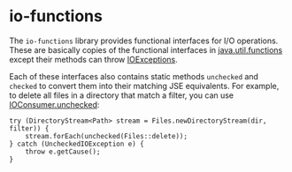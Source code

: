 # io-functions

The `io-functions` library provides functional interfaces for I/O operations. These are basically copies of the functional interfaces in [java.util.functions](https://docs.oracle.com/javase/8/docs/api/java/util/function/package-summary.html) except their methods can throw [IOExceptions](https://docs.oracle.com/javase/8/docs/api/java/io/IOException.html).

Each of these interfaces also contains static methods `unchecked` and `checked` to convert them into their matching JSE equivalents. For example, to delete all files in a directory that match a filter, you can use [IOConsumer.unchecked](https://robtimus.github.io/io-functions/apidocs/com/github/robtimus/io/function/IOConsumer.html#unchecked-com.github.robtimus.io.function.IOConsumer-):

    try (DirectoryStream<Path> stream = Files.newDirectoryStream(dir, filter)) {
        stream.forEach(unchecked(Files::delete));
    } catch (UncheckedIOException e) {
        throw e.getCause();
    }
